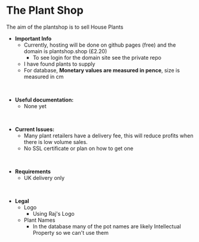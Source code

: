 # The Plant Shop
The aim of the plantshop is to sell House Plants

- **Important Info**
   - Currently, hosting will be done on github pages (free) and the domain is plantshop.shop (£2.20)
      - To see login for the domain site see the private repo   
   - I have found plants to supply 
   - For database, <b>Monetary values are measured in pence</b>, size is measured in cm 
<br>

- **Useful documentation:**
   - None yet
<br>

- **Current Issues:**
   - Many plant retailers have a delivery fee, this will reduce profits when there is low volume sales.
   - No SSL certificate or plan on how to get one
<br>

- **Requirements**
   - UK delivery only 
<br>

- **Legal**
   - Logo 
      - Using Raj's Logo
   - Plant Names
      - In the database many of the pot names are likely Intellectual Property so we can't use them
